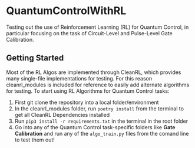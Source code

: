 # QuantumControlWithRL
Testing out the use of Reinforcement Learning (RL) for Quantum Control, in particular focusing on the task of Circuit-Level and Pulse-Level Gate Calibration.

## Getting Started
Most of the RL Algos are implemented through CleanRL, which provides many single-file implementations for testing. For this reason cleanrl_modules is included for reference to easily add alternate algorithms for testing. To start using RL Algorithms for Quantum Control tasks:
1. First git clone the repository into a local folder/environment
2. In the cleanrl_modules folder, run `poetry install` from the terminal to get all CleanRL Dependencies installed
3. Run `pip3 install -r requirements.txt` in the terminal in the root folder
4. Go into any of the Quantum Control task-specific folders like **Gate Calibration** and run any of the `algo_train.py` files from the comand line to test them out!

